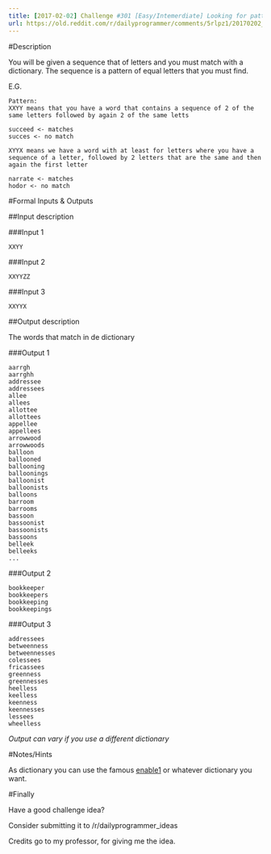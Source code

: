 ```yaml
---
title: [2017-02-02] Challenge #301 [Easy/Intemerdiate] Looking for patterns
url: https://old.reddit.com/r/dailyprogrammer/comments/5rlpz1/20170202_challenge_301_easyintemerdiate_looking/
---
```


#Description

You will be given a sequence that of letters and you must match with a dictionary.
The sequence is a pattern of equal letters that you must find.

E.G.

    Pattern:
    XXYY means that you have a word that contains a sequence of 2 of the same letters followed by again 2 of the same letts

    succeed <- matches
    succes <- no match

    XYYX means we have a word with at least for letters where you have a sequence of a letter, followed by 2 letters that are the same and then again the first letter

    narrate <- matches
    hodor <- no match

#Formal Inputs & Outputs

##Input description

###Input 1

    XXYY

###Input 2

    XXYYZZ

###Input 3

    XXYYX



##Output description

The words that match in de dictionary

###Output 1

    aarrgh
    aarrghh
    addressee
    addressees
    allee
    allees
    allottee
    allottees
    appellee
    appellees
    arrowwood
    arrowwoods
    balloon
    ballooned
    ballooning
    balloonings
    balloonist
    balloonists
    balloons
    barroom
    barrooms
    bassoon
    bassoonist
    bassoonists
    bassoons
    belleek
    belleeks
    ...

###Output 2

    bookkeeper
    bookkeepers
    bookkeeping
    bookkeepings


###Output 3

    addressees
    betweenness
    betweennesses
    colessees
    fricassees
    greenness
    greennesses
    heelless
    keelless
    keenness
    keennesses
    lessees
    wheelless


*Output can vary if you use a different dictionary*

#Notes/Hints

As dictionary you can use the famous [enable1](https://raw.githubusercontent.com/dolph/dictionary/master/enable1.txt) or whatever dictionary you want.

#Finally

Have a good challenge idea?

Consider submitting it to /r/dailyprogrammer_ideas

Credits go to my professor, for giving me the idea.